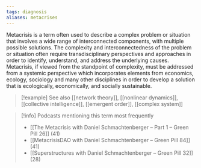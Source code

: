 ```yaml
---
tags: diagnosis
aliases: metacrises
---
```


Metacrisis is a term often used to describe a complex problem or situation that involves a wide range of interconnected components, with multiple possible solutions. The complexity and interconnectedness of the problem or situation often require transdisciplinary perspectives and approaches in order to identify, understand, and address the underlying causes. Metacrisis, if viewed from the standpoint of complexity, must be addressed from a systemic perspective which incorporates elements from economics, ecology, sociology and many other disciplines in order to develop a solution that is ecologically, economically, and socially sustainable.

> [!example] See also
> [[network theory]], [[nonlinear dynamics]], [[collective intelligence]], [[emergent order]], [[complex system]]

> [!info] Podcasts mentioning this term most frequently
> * [[The Metacrisis with Daniel Schmachtenberger – Part 1 – Green Pill 26]] (41)
> * [[MetacrisisDAO with Daniel Schmachtenberger – Green Pill 84]] (41)
> * [[Superstructures with Daniel Schmachtenberger – Green Pill 32]] (28)
